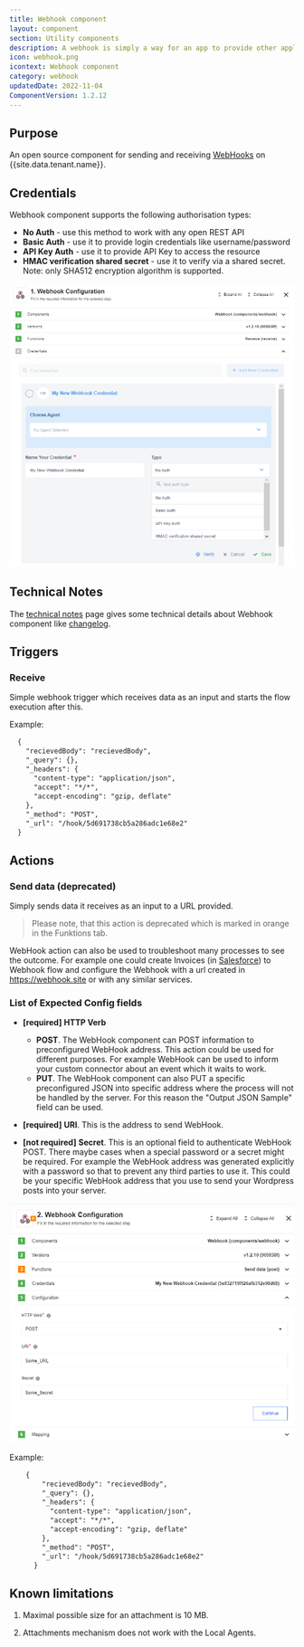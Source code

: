 ```yaml
---
title: Webhook component
layout: component
section: Utility components
description: A webhook is simply a way for an app to provide other applications with real-time information.
icon: webhook.png
icontext: Webhook component
category: webhook
updatedDate: 2022-11-04
ComponentVersion: 1.2.12
---
```


## Purpose

An open source component for sending and receiving [WebHooks](https://en.wikipedia.org/wiki/Webhook) on {{site.data.tenant.name}}.

## Credentials

Webhook component supports the following authorisation types:

* **No Auth** - use this method to work with any open REST API
* **Basic Auth** - use it to provide login credentials like username/password
* **API Key Auth** - use it to provide API Key to access the resource
* **HMAC verification shared secret** - use it to verify via a shared secret. Note: only SHA512 encryption algorithm is supported.

![creds](img/credentials.png)

## Technical Notes

The [technical notes](technical-notes) page gives some technical details about Webhook component like [changelog](/components/webhook/technical-notes#changelog).

## Triggers

### Receive

Simple webhook trigger which receives data as an input and starts the flow execution after this.

Example:

```
  {
    "recievedBody": "recievedBody",
    "_query": {},
    "_headers": {
      "content-type": "application/json",
      "accept": "*/*",
      "accept-encoding": "gzip, deflate"
    },
    "_method": "POST",
    "_url": "/hook/5d691738cb5a286adc1e68e2"
  }
```

## Actions

### Send data (deprecated)

Simply sends data it receives as an input to a URL provided.

> Please note, that this action is deprecated which is marked in orange in the Funktions tab.

WebHook action can also be used to troubleshoot many processes to see the outcome.
For example one could create Invoices (in [Salesforce](https://www.salesforce.com/)) to Webhook flow and configure the Webhook with a url created in https://webhook.site or with any similar services.


### List of Expected Config fields


  * **[required]** **HTTP Verb**
    *   **POST**. The WebHook component can POST information to preconfigured WebHook address. This action could be used for different purposes. For example WebHook can be used to inform your custom connector about an event which it waits to work.
    *   **PUT**. The WebHook component can also PUT a specific preconfigured JSON into specific address where the process will not be handled by the server. For this reason the "Output JSON Sample" field can be used.

  * **[required]** **URI**. This is the address to send WebHook.
  * **[not required]** **Secret**. This is an optional field to authenticate WebHook POST. There maybe cases when a special password or a secret might be required. For example the WebHook address was generated explicitly with a password so that to prevent any third parties to use it. This could be your specific WebHook address that you use to send your Wordpress posts into your server.

![Webhookcredentials](img/httpverb.png)

Example:

```
    {
        "recievedBody": "recievedBody",
        "_query": {},
        "_headers": {
          "content-type": "application/json",
          "accept": "*/*",
          "accept-encoding": "gzip, deflate"
        },
        "_method": "POST",
        "_url": "/hook/5d691738cb5a286adc1e68e2"
      }
```

## Known limitations

1. Maximal possible size for an attachment is 10 MB.

2. Attachments mechanism does not work with the Local Agents.
